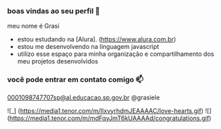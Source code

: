 ### boas vindas ao seu perfil 🖤

meu nome é Grasi

- estou estudando na [Alura]. (https://www.alura.com.br)
- estou me desenvolvendo na linguagem javascript
- utilizo esse espaço para minha organização e compartilhamento dos meu projetos desenvolvidos

### você pode entrar em contato comigo 📫
0001098747707sp@al.educacao.sp.gov.br
@grasiele

 ![_] (https://media1.tenor.com/m/IIxvyrhdmJEAAAAC/love-hearts.gif)
![] (https://media1.tenor.com/m/mdFqyJmT6kUAAAAd/congratulations.gif)
